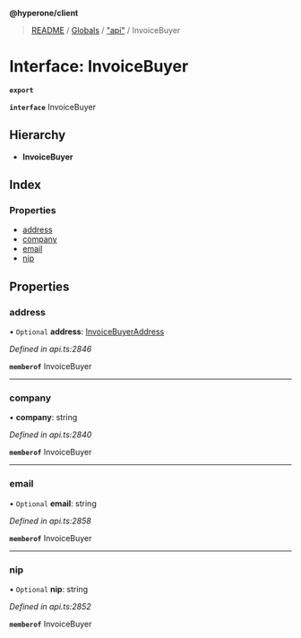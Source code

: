 **@hyperone/client**

> [README](../README.md) / [Globals](../globals.md) / ["api"](../modules/_api_.md) / InvoiceBuyer

# Interface: InvoiceBuyer

**`export`** 

**`interface`** InvoiceBuyer

## Hierarchy

* **InvoiceBuyer**

## Index

### Properties

* [address](_api_.invoicebuyer.md#address)
* [company](_api_.invoicebuyer.md#company)
* [email](_api_.invoicebuyer.md#email)
* [nip](_api_.invoicebuyer.md#nip)

## Properties

### address

• `Optional` **address**: [InvoiceBuyerAddress](_api_.invoicebuyeraddress.md)

*Defined in api.ts:2846*

**`memberof`** InvoiceBuyer

___

### company

•  **company**: string

*Defined in api.ts:2840*

**`memberof`** InvoiceBuyer

___

### email

• `Optional` **email**: string

*Defined in api.ts:2858*

**`memberof`** InvoiceBuyer

___

### nip

• `Optional` **nip**: string

*Defined in api.ts:2852*

**`memberof`** InvoiceBuyer
